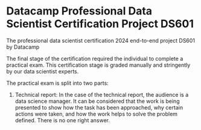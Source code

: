 # Datacamp Professional Data Scientist Certification Project DS601
The professional data scientist certification 2024 end-to-end project DS601 by Datacamp

The final stage of the certification required the individual to complete a practical exam. This certification stage is graded manually and stringently by our data scientist experts.

The practical exam is split into two parts:

1. Technical report:
In the case of the technical report, the audience is a data science manager. It can be considered that the work is being presented to show how the task has been approached, why certain actions were taken, and how the work helps to solve the problem defined. There is no one right answer.

